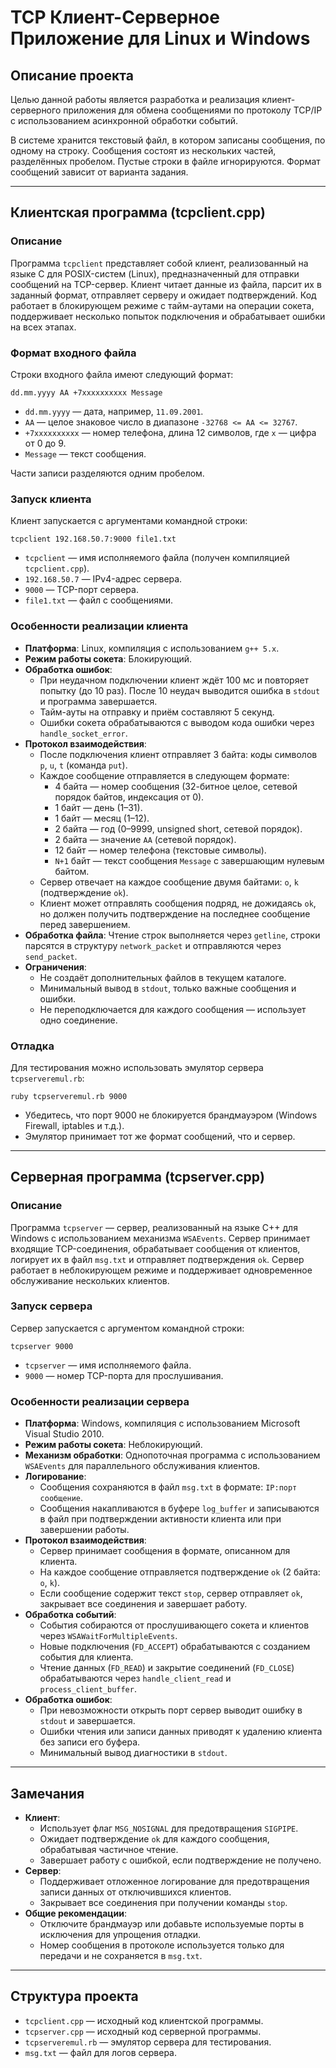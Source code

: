 # TCP Клиент-Серверное Приложение для Linux и Windows

## Описание проекта

Целью данной работы является разработка и реализация клиент-серверного приложения для обмена сообщениями по протоколу TCP/IP с использованием асинхронной обработки событий.

В системе хранится текстовый файл, в котором записаны сообщения, по одному на строку. Сообщения состоят из нескольких частей, разделённых пробелом. Пустые строки в файле игнорируются. Формат сообщений зависит от варианта задания.

---

## Клиентская программа (tcpclient.cpp)

### Описание

Программа `tcpclient` представляет собой клиент, реализованный на языке C для POSIX-систем (Linux), предназначенный для отправки сообщений на TCP-сервер. Клиент читает данные из файла, парсит их в заданный формат, отправляет серверу и ожидает подтверждений. Код работает в блокирующем режиме с тайм-аутами на операции сокета, поддерживает несколько попыток подключения и обрабатывает ошибки на всех этапах.

### Формат входного файла

Строки входного файла имеют следующий формат:

```
dd.mm.yyyy AA +7xxxxxxxxxx Message
```

- `dd.mm.yyyy` — дата, например, `11.09.2001`.
- `AA` — целое знаковое число в диапазоне `-32768 <= AA <= 32767`.
- `+7xxxxxxxxxx` — номер телефона, длина 12 символов, где `x` — цифра от 0 до 9.
- `Message` — текст сообщения.

Части записи разделяются одним пробелом.

### Запуск клиента

Клиент запускается с аргументами командной строки:

```
tcpclient 192.168.50.7:9000 file1.txt
```

- `tcpclient` — имя исполняемого файла (получен компиляцией `tcpclient.cpp`).
- `192.168.50.7` — IPv4-адрес сервера.
- `9000` — TCP-порт сервера.
- `file1.txt` — файл с сообщениями.

### Особенности реализации клиента

- **Платформа**: Linux, компиляция с использованием `g++ 5.x`.
- **Режим работы сокета**: Блокирующий.
- **Обработка ошибок**:
  - При неудачном подключении клиент ждёт 100 мс и повторяет попытку (до 10 раз). После 10 неудач выводится ошибка в `stdout` и программа завершается.
  - Тайм-ауты на отправку и приём составляют 5 секунд.
  - Ошибки сокета обрабатываются с выводом кода ошибки через `handle_socket_error`.
- **Протокол взаимодействия**:
  - После подключения клиент отправляет 3 байта: коды символов `p`, `u`, `t` (команда `put`).
  - Каждое сообщение отправляется в следующем формате:
    - 4 байта — номер сообщения (32-битное целое, сетевой порядок байтов, индексация от 0).
    - 1 байт — день (1–31).
    - 1 байт — месяц (1–12).
    - 2 байта — год (0–9999, unsigned short, сетевой порядок).
    - 2 байта — значение `AA` (сетевой порядок).
    - 12 байт — номер телефона (текстовые символы).
    - `N+1` байт — текст сообщения `Message` с завершающим нулевым байтом.
  - Сервер отвечает на каждое сообщение двумя байтами: `o`, `k` (подтверждение `ok`).
  - Клиент может отправлять сообщения подряд, не дожидаясь `ok`, но должен получить подтверждение на последнее сообщение перед завершением.
- **Обработка файла**: Чтение строк выполняется через `getline`, строки парсятся в структуру `network_packet` и отправляются через `send_packet`.
- **Ограничения**:
  - Не создаёт дополнительных файлов в текущем каталоге.
  - Минимальный вывод в `stdout`, только важные сообщения и ошибки.
  - Не переподключается для каждого сообщения — использует одно соединение.

### Отладка

Для тестирования можно использовать эмулятор сервера `tcpserveremul.rb`:

```
ruby tcpserveremul.rb 9000
```

- Убедитесь, что порт 9000 не блокируется брандмауэром (Windows Firewall, iptables и т.д.).
- Эмулятор принимает тот же формат сообщений, что и сервер.

---

## Серверная программа (tcpserver.cpp)

### Описание

Программа `tcpserver` — сервер, реализованный на языке C++ для Windows с использованием механизма `WSAEvents`. Сервер принимает входящие TCP-соединения, обрабатывает сообщения от клиентов, логирует их в файл `msg.txt` и отправляет подтверждения `ok`. Сервер работает в неблокирующем режиме и поддерживает одновременное обслуживание нескольких клиентов.

### Запуск сервера

Сервер запускается с аргументом командной строки:

```
tcpserver 9000
```

- `tcpserver` — имя исполняемого файла.
- `9000` — номер TCP-порта для прослушивания.

### Особенности реализации сервера

- **Платформа**: Windows, компиляция с использованием Microsoft Visual Studio 2010.
- **Режим работы сокета**: Неблокирующий.
- **Механизм обработки**: Однопоточная программа с использованием `WSAEvents` для параллельного обслуживания клиентов.
- **Логирование**:
  - Сообщения сохраняются в файл `msg.txt` в формате: `IP:порт сообщение`.
  - Сообщения накапливаются в буфере `log_buffer` и записываются в файл при подтверждении активности клиента или при завершении работы.
- **Протокол взаимодействия**:
  - Сервер принимает сообщения в формате, описанном для клиента.
  - На каждое сообщение отправляется подтверждение `ok` (2 байта: `o`, `k`).
  - Если сообщение содержит текст `stop`, сервер отправляет `ok`, закрывает все соединения и завершает работу.
- **Обработка событий**:
  - События собираются от прослушивающего сокета и клиентов через `WSAWaitForMultipleEvents`.
  - Новые подключения (`FD_ACCEPT`) обрабатываются с созданием события для клиента.
  - Чтение данных (`FD_READ`) и закрытие соединений (`FD_CLOSE`) обрабатываются через `handle_client_read` и `process_client_buffer`.
- **Обработка ошибок**:
  - При невозможности открыть порт сервер выводит ошибку в `stdout` и завершается.
  - Ошибки чтения или записи данных приводят к удалению клиента без записи его буфера.
  - Минимальный вывод диагностики в `stdout`.

---

## Замечания

- **Клиент**:
  - Использует флаг `MSG_NOSIGNAL` для предотвращения `SIGPIPE`.
  - Ожидает подтверждение `ok` для каждого сообщения, обрабатывая частичное чтение.
  - Завершает работу с ошибкой, если подтверждение не получено.
- **Сервер**:
  - Поддерживает отложенное логирование для предотвращения записи данных от отключившихся клиентов.
  - Закрывает все соединения при получении команды `stop`.
- **Общие рекомендации**:
  - Отключите брандмауэр или добавьте используемые порты в исключения для упрощения отладки.
  - Номер сообщения в протоколе используется только для передачи и не сохраняется в `msg.txt`.

---

## Структура проекта

- `tcpclient.cpp` — исходный код клиентской программы.
- `tcpserver.cpp` — исходный код серверной программы.
- `tcpserveremul.rb` — эмулятор сервера для тестирования.
- `msg.txt` — файл для логов сервера.
